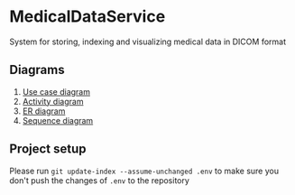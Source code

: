 # MedicalDataService
System for storing, indexing and visualizing medical data in DICOM format

## Diagrams
1. [Use case diagram](https://app.diagrams.net/#Hcitec-spbu%2FMedicalDataService%2Fmain%2FDiagrams%2FUseCaseDiagram.drawio#%7B%22pageId%22%3A%22K9DpIMCQUKm6tweqTpe7%22%7D)
2. [Activity diagram](https://app.diagrams.net/#Hcitec-spbu%2FMedicalDataService%2Fmain%2FDiagrams%2FActivityDiagram.drawio#%7B%22pageId%22%3A%22d6oIZNa-YsMYUfMxQyWx%22%7D)
3. [ER diagram](https://app.diagrams.net/#Hcitec-spbu%2FMedicalDataService%2Fmain%2FDiagrams%2FERDiagram.drawio#%7B%22pageId%22%3A%22ZZTZYGC4paBtnbswUOO2%22%7D)
4. [Sequence diagram](https://app.diagrams.net/#Hcitec-spbu%2FMedicalDataService%2Fmain%2FDiagrams%2FSequenceDiagram.drawio#%7B%22pageId%22%3A%22-7-vLeRaQvUi-DyRjATi%22%7D)

## Project setup
Please run `git update-index --assume-unchanged .env` to make sure you don't push the changes of `.env` to the repository
